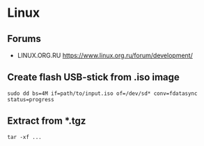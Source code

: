 # Linux

## Forums

* LINUX.ORG.RU https://www.linux.org.ru/forum/development/


## Create flash USB-stick from .iso image

```
sudo dd bs=4M if=path/to/input.iso of=/dev/sd* conv=fdatasync  status=progress
```

## Extract from *.tgz

```
tar -xf ...
```
